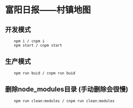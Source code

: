 # 富阳日报——村镇地图

## 开发模式

        npm i / cnpm i
        npm start / cnpm start

## 生产模式

        npm run buid / cnpm run buid

## 删除node_modules目录 (手动删除会很慢)

        npm run clean:modules / cnpm run clean:modules
